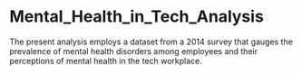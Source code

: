 # Mental_Health_in_Tech_Analysis
The present analysis employs a dataset from a 2014 survey that gauges the prevalence of mental health disorders among employees and their perceptions of mental health in the tech workplace.
